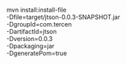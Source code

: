 

mvn install:install-file \
   -Dfile=target/jtson-0.0.3-SNAPSHOT.jar \
   -DgroupId=com.tercen \
   -DartifactId=jtson \
   -Dversion=0.0.3 \
   -Dpackaging=jar \
   -DgeneratePom=true